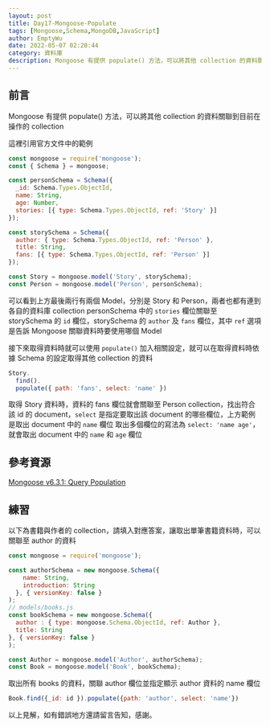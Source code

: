 ```yaml
---
layout: post
title: Day17-Mongoose-Populate
tags: [Mongoose,Schema,MongoDB,JavaScript]
author: EmptyWu
date: 2022-05-07 02:20:44
category: 資料庫
description: Mongoose 有提供 populate() 方法，可以將其他 collection 的資料關聯到目前在操作的 collection
---
```


## 前言

Mongoose 有提供 populate() 方法，可以將其他 collection 的資料關聯到目前在操作的 collection

<!--more-->
這裡引用官方文件中的範例
```javascript
const mongoose = require('mongoose');
const { Schema } = mongoose;

const personSchema = Schema({
  _id: Schema.Types.ObjectId,
  name: String,
  age: Number,
  stories: [{ type: Schema.Types.ObjectId, ref: 'Story' }]
});

const storySchema = Schema({
  author: { type: Schema.Types.ObjectId, ref: 'Person' },
  title: String,
  fans: [{ type: Schema.Types.ObjectId, ref: 'Person' }]
});

const Story = mongoose.model('Story', storySchema);
const Person = mongoose.model('Person', personSchema);
```
可以看到上方最後兩行有兩個 Model，分別是 Story 和 Person，兩者也都有連到各自的資料庫 collection
personSchema 中的 `stories` 欄位關聯至 storySchema 的 `id` 欄位，storySchema 的 `author` 及 `fans` 欄位，其中 `ref` 選項是告訴 Mongoose 關聯資料時要使用哪個 Model

接下來取得資料時就可以使用 `populate()` 加入相關設定，就可以在取得資料時依據 Schema 的設定取得其他 collection 的資料
```javascript
Story.
  find().
  populate({ path: 'fans', select: 'name' })
```
取得 Story 資料時，資料的 fans 欄位就會關聯至 Person collection，找出符合該 id 的 document，`select` 是指定要取出該 document 的哪些欄位，上方範例是取出 document 中的 `name` 欄位
取出多個欄位的寫法為 `select: 'name age'`，就會取出 document 中的 `name` 和 `age` 欄位


## 參考資源

[Mongoose v6.3.1: Query Population](https://mongoosejs.com/docs/populate.html)

## 練習
以下為書籍與作者的 collection，請填入對應答案，讓取出單筆書籍資料時，可以關聯至 author 的資料

```javascript
const mongoose = require('mongoose');

const authorSchema = new mongoose.Schema({
    name: String,
    introduction: String
  }, { versionKey: false }
);
// models/books.js
const bookSchema = new mongoose.Schema({
  author : { type: mongoose.Schema.ObjectId, ref: Author },
  title: String
}, { versionKey: false }
);

const Author = mongoose.model('Author', authorSchema);
const Book = mongoose.model('Book', bookSchema);
```
取出所有 books 的資料，關聯 author 欄位並指定顯示 author 資料的 name 欄位
```javascript
Book.find({_id: id }).populate({path: 'author', select: 'name'})
```

以上見解，如有錯誤地方還請留言告知，感謝。